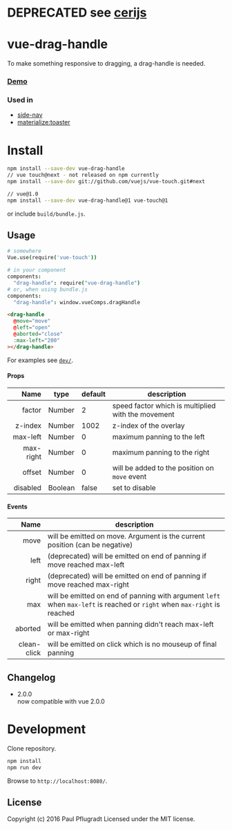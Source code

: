 # DEPRECATED see [cerijs](https://github.com/cerijs)

# vue-drag-handle

To make something responsive to dragging, a drag-handle is needed.

### [Demo](https://vue-comps.github.io/vue-drag-handle)

### Used in
- [side-nav](https://vue-comps.github.io/vue-side-nav)
- [materialize:toaster](https://github.com/paulpflug/vue-materialize#toaster)

# Install

```sh
npm install --save-dev vue-drag-handle
// vue touch@next - not released on npm currently
npm install --save-dev git://github.com/vuejs/vue-touch.git#next

// vue@1.0
npm install --save-dev vue-drag-handle@1 vue-touch@1
```
or include `build/bundle.js`.

## Usage
```coffee
# somewhere
Vue.use(require('vue-touch'))

# in your component
components:
  "drag-handle": require("vue-drag-handle")
# or, when using bundle.js
components:
  "drag-handle": window.vueComps.dragHandle
```
```html
<drag-handle
  @move="move"
  @left="open"
  @aborted="close"
  :max-left="200"
></drag-handle>
```

For examples see [`dev/`](dev/).

#### Props
Name | type | default | description
---:| --- | ---| ---
factor | Number | 2 | speed factor which is multiplied with the movement
z-index | Number | 1002 | z-index of the overlay
max-left | Number | 0 | maximum panning to the left
max-right | Number | 0 | maximum panning to the right
offset | Number | 0 | will be added to the position on `move` event
disabled | Boolean |  false | set to disable


#### Events
Name |  description
---:| ---
move |  will be emitted on move. Argument is the current position (can be negative)
left |  (deprecated) will be emitted on end of panning if move reached max-left
right | (deprecated)  will be emitted on end of panning if move reached max-right
max |  will be emitted on end of panning with argument `left` when `max-left` is reached or `right` when `max-right` is reached
aborted | will be emitted when panning didn't reach max-left or max-right
clean-click | will be emitted on click which is no mouseup of final panning

## Changelog
- 2.0.0  
now compatible with vue 2.0.0  

# Development
Clone repository.
```sh
npm install
npm run dev
```
Browse to `http://localhost:8080/`.

## License
Copyright (c) 2016 Paul Pflugradt
Licensed under the MIT license.

